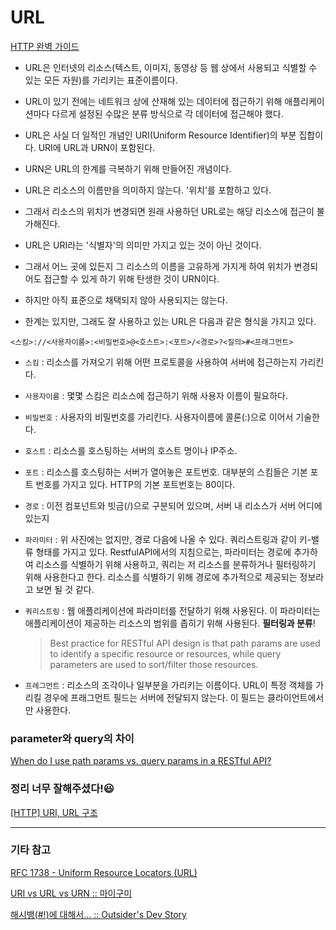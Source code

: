 # URL

[HTTP 완벽 가이드](https://book.naver.com/bookdb/book_detail.nhn?bid=8509980)

- URL은 인터넷의 리소스(텍스트, 이미지, 동영상 등 웹 상에서 사용되고 식별할 수 있는 모든 자원)를 가리키는 표준이름이다. 
- URL이 있기 전에는 네트워크 상에 산재해 있는 데이터에 접근하기 위해 애플리케이션마다 다르게 설정된 수많은 분류 방식으로 각 데이터에 접근해야 했다.

- URL은 사실 더 일적인 개념인 URI(Uniform Resource Identifier)의 부분 집합이다. URI에 URL과 URN이 포함된다. 
- URN은 URL의 한계를 극복하기 위해 만들어진 개념이다. 
- URL은 리소스의 이름만을 의미하지 않는다. '위치'를 포함하고 있다. 
- 그래서 리소스의 위치가 변경되면 원래 사용하던 URL로는 해당 리소스에 접근이 불가해진다. 
- URL은 URI라는 '식별자'의 의미만 가지고 있는 것이 아닌 것이다. 
- 그래서 어느 곳에 있든지 그 리소스의 이름을 고유하게 가지게 하여 위치가 변경되어도 접근할 수 있게 하기 위해 탄생한 것이 URN이다. 
- 하지만 아직 표준으로 채택되지 않아 사용되지는 않는다. 

- 한계는 있지만, 그래도 잘 사용하고 있는 URL은 다음과 같은 형식을 가지고 있다.

```
<스킴>://<사용자이름>:<비밀번호>@<호스트>:<포트>/<경로>?<질의>#<프래그먼트>
```

- `스킴` : 리소스를 가져오기 위해 어떤 프로토콜을 사용하여 서버에 접근하는지 가리킨다.
- `사용자이름` : 몇몇 스킴은 리소스에 접근하기 위해 사용자 이름이 필요하다.
- `비밀번호` : 사용자의 비밀번호를 가리킨다. 사용자이름에 콜론(:)으로 이어서 기술한다.
- `호스트` : 리소스를 호스팅하는 서버의 호스트 명이나 IP주소.
- `포트` : 리소스를 호스팅하는 서버가 열어놓은 포트번호. 대부분의 스킴들은 기본 포트 번호를 가지고 있다. HTTP의 기본 포트번호는 80이다.
- `경로` : 이전 컴포넌트와 빗금(/)으로 구분되어 있으며, 서버 내 리소스가 서버 어디에 있는지
- `파라미터` : 위 사진에는 없지만, 경로 다음에 나올 수 있다. 쿼리스트링과 같이 키-밸류 형태를 가지고 있다. RestfulAPI에서의 지침으로는, 파라미터는 경로에 추가하여 리소스를 식별하기 위해 사용하고, 쿼리는 저 리소스를 분류하거나 필터링하기 위해 사용한다고 한다. 리소스를 식별하기 위해 경로에 추가적으로 제공되는 정보라고 보면 될 것 같다.
- `쿼리스트링` : 웹 애플리케이션에 파라미터를 전달하기 위해 사용된다. 이 파라미터는 애플리케이션이 제공하는 리소스의 범위를 좁히기 위해 사용된다. **필터링과 분류**!
    
    > Best practice for RESTful API design is that path params are used to identify a specific resource or resources, while query parameters are used to sort/filter those resources.
    > 
- `프레그먼트` : 리소스의 조각이나 일부분을 가리키는 이름이다. URL이 특정 객체를 가리킬 경우에 프래그먼트 필드는 서버에 전달되지 않는다. 이 필드는 클라이언트에서만 사용한다.

### parameter와 query의 차이

[When do I use path params vs. query params in a RESTful API?](https://stackoverflow.com/questions/30967822/when-do-i-use-path-params-vs-query-params-in-a-restful-api)

### 정리 너무 잘해주셨다!😃

[[HTTP] URI, URL 구조](https://victorydntmd.tistory.com/287)

---
### 기타 참고
[RFC 1738 - Uniform Resource Locators (URL)](https://tools.ietf.org/html/rfc1738)

[URI vs URL vs URN :: 마이구미](https://mygumi.tistory.com/139)

[](https://tools.ietf.org/html/rfc3986#page-50)

[해시뱅(#!)에 대해서... :: Outsider's Dev Story](https://blog.outsider.ne.kr/698)